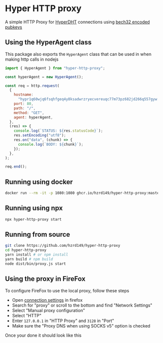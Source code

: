# Hyper HTTP proxy

A simple HTTP Proxy for [HyperDHT](https://docs.pears.com/building-blocks/hyperdht) connections using [bech32 encoded pubkeys](./src/address.ts)

## Using the HyperAgent class

This package also exports the `HyperAgent` class that can be used in when making http calls in nodejs

```js
import { HyperAgent } from "hyper-http-proxy";

const hyperAgent = new HyperAgent();

const req = http.request(
  {
    hostname:
      "hypr1q60wjq6fsqhfgeq4y8ksadwrzryecvereuqc77m73pz682jd266q557gyw.hyper",
    port: 80,
    path: "/",
    method: "GET",
    agent: hyperAgent,
  },
  (res) => {
    console.log(`STATUS: ${res.statusCode}`);
    res.setEncoding("utf8");
    res.on("data", (chunk) => {
      console.log(`BODY: ${chunk}`);
    });
  },
);

req.end();
```

## Running using docker

```bash
docker run --rm -it -p 1080:1080 ghcr.io/hzrd149/hyper-http-proxy:master
```

## Running using npx

```bash
npx hyper-http-proxy start
```

## Running from source

```bash
git clone https://github.com/hzrd149/hyper-http-proxy
cd hyper-http-proxy
yarn install # or npm install
yarn build # npm build
node dist/bin/proxy.js start
```

## Using the proxy in FireFox

To configure FireFox to use the local proxy, follow these steps

- Open [connection settings](https://support.mozilla.org/en-US/kb/connection-settings-firefox) in firefox
- Search for "proxy" or scroll to the bottom and find "Network Settings"
- Select "Manual proxy configuration"
- Select "HTTP"
- Enter `127.0.0.1` in "HTTP Proxy" and `3128` in "Port"
- Make sure the "Proxy DNS when using SOCKS v5" option is checked

Once your done it should look like this
